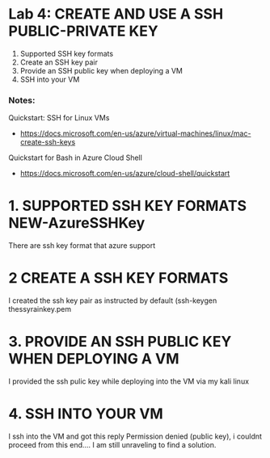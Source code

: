 # Lab 4: CREATE AND USE A SSH PUBLIC-PRIVATE KEY

1. Supported SSH key formats
2. Create an SSH key pair
3. Provide an SSH public key when deploying a VM
4. SSH into your VM

### Notes:

Quickstart: SSH for Linux VMs
* https://docs.microsoft.com/en-us/azure/virtual-machines/linux/mac-create-ssh-keys

Quickstart for Bash in Azure Cloud Shell
* https://docs.microsoft.com/en-us/azure/cloud-shell/quickstart



# 1. SUPPORTED SSH KEY FORMATS  NEW-AzureSSHKey
There are ssh key format that azure support

# 2 CREATE A SSH KEY FORMATS

I created the ssh key pair as instructed  by default (ssh-keygen thessyrainkey.pem

# 3. PROVIDE AN SSH PUBLIC KEY WHEN DEPLOYING A VM

I provided the ssh pulic key while deploying into the VM via my kali linux

# 4.  SSH INTO YOUR VM

I ssh into the VM and got this reply Permission denied (public key), i couldnt proceed from this end.... I am still unraveling to find a solution.



























